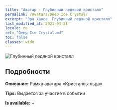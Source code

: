 ```yaml
---
title: "Аватар - Глубинный ледяной кристалл"
permalink: /Avatars/Deep Ice Crystal/
excerpt: "Эра хаоса  Глубинный ледяной кристалл"
last_modified_at: 2021-04-21
locale: ru
ref: "Deep Ice Crystal.md"
toc: false
classes: wide
---
```

 ![Глубинный ледяной кристалл](/images/a/avatarFrame_91.png)

## Подробности

 **Описание:** Рамка аватара «Кристаллы льда» 

 **Tips:** Выдается за участие в событии 

 **Is available:**  + 

